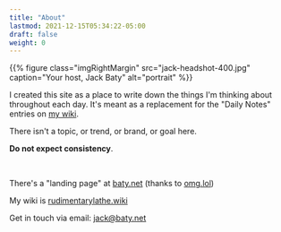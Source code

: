 ```yaml
---
title: "About"
lastmod: 2021-12-15T05:34:22-05:00
draft: false
weight: 0
---
```


{{% figure class="imgRightMargin" src="jack-headshot-400.jpg" caption="Your host, Jack Baty" alt="portrait" %}}

I created this site as a place to write down the things I'm thinking about throughout each day. It's meant as a replacement for the "Daily Notes" entries on [my wiki](https://rudimentarylathe.wiki).

There isn't a topic, or trend, or brand, or goal here.

**Do not expect consistency**.

<br clear="all">

There's a "landing page" at [baty.net](https://www.baty.net/) (thanks to [omg.lol](https://omg.lol))

My wiki is [rudimentarylathe.wiki](https://rudimentarylathe.wiki)

Get in touch via email: [jack@baty.net](mailto:jack@baty.net)

[//]: # "Exported with love from a post written in Org mode"
[//]: # "- https://github.com/kaushalmodi/ox-hugo"
